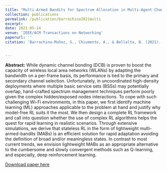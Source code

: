 ```yaml
---
title: "Multi-Armed Bandits for Spectrum Allocation in Multi-Agent Channel Bonding WLANs"
collection: publications
permalink: /publication/barrachina2021multi
excerpt:
date: 2021-05-14
venue: 'IEEE/ACM Transactions on Networking'
paperurl: ''
citation: 'Barrachina-Muñoz, S., Chiumento, A., & Bellalta, B. (2021). Multi-Armed Bandits for Spectrum Allocation in Multi-Agent Channel Bonding WLANs.<i>IEEE Access.</i>.'


---
```

**Abstract:** While dynamic channel bonding (DCB) is proven to boost the capacity of wireless local area networks (WLANs) by adapting the bandwidth on a per-frame basis, its performance is tied to the primary and secondary channel selection. Unfortunately, in uncoordinated high-density deployments where multiple basic service sets (BSSs) may potentially overlap, hand-crafted spectrum management techniques perform poorly given the complex hidden/exposed nodes interactions. To cope with such challenging Wi-Fi environments, in this paper, we first identify machine learning (ML) approaches applicable to the problem at hand and justify why model-free RL suits it the most. We then design a complete RL framework and call into question whether the use of complex RL algorithms helps the quest for rapid learning in realistic scenarios. Through extensive simulations, we derive that stateless RL in the form of lightweight multi-armed-bandits (MABs) is an efficient solution for rapid adaptation avoiding the definition of broad and/or meaningless states. In contrast to most current trends, we envision lightweight MABs as an appropriate alternative to the cumbersome and slowly convergent methods such as Q-learning, and especially, deep reinforcement learning.

[Download paper here](https://ieeexplore.ieee.org/abstract/document/9543682)